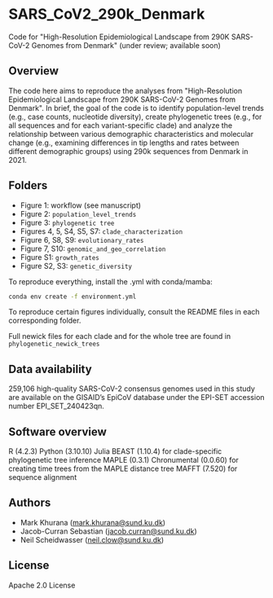 # SARS_CoV2_290k_Denmark

Code for "High-Resolution Epidemiological Landscape from 290K SARS-CoV-2 Genomes from Denmark" (under review; available soon)

## Overview
The code here aims to reproduce the analyses from "High-Resolution Epidemiological Landscape from 290K SARS-CoV-2 Genomes from Denmark". In brief, the goal of the code is to identify population-level trends (e.g., case counts, nucleotide diversity), create phylogenetic trees (e.g., for all sequences and for each variant-specific clade) and analyze the relationship between various demographic characteristics and molecular change (e.g., examining differences in tip lengths and rates between different demographic groups) using 290k sequences from Denmark in 2021.

## Folders

* Figure 1: workflow (see manuscript)
* Figure 2: ```population_level_trends```
* Figure 3: ```phylogenetic tree```
* Figures 4, 5, S4, S5, S7: ```clade_characterization```
* Figure 6, S8, S9: ```evolutionary_rates```
* Figure 7, S10: ```genomic_and_geo_correlation```
* Figure S1: ```growth_rates```
* Figure S2, S3: ```genetic_diversity```

To reproduce everything, install the .yml with conda/mamba:

```bash
conda env create -f environment.yml
```

To reproduce certain figures individually, consult the README files in each corresponding folder.

Full newick files for each clade and for the whole tree are found in ```phylogenetic_newick_trees```

## Data availability
259,106 high-quality SARS-CoV-2 consensus genomes used in this study are available on the GISAID’s EpiCoV database under the EPI-SET accession number EPI_SET_240423qn.

## Software overview
R (4.2.3)
Python (3.10.10)
Julia
BEAST (1.10.4) for clade-specific phylogenetic tree inference
MAPLE (0.3.1)
Chronumental (0.0.60) for creating time trees from the MAPLE distance tree
MAFFT (7.520) for sequence alignment

## Authors

* Mark Khurana (<mark.khurana@sund.ku.dk>)
* Jacob-Curran Sebastian (<jacob.curran@sund.ku.dk>)
* Neil Scheidwasser (<neil.clow@sund.ku.dk>)

## License
Apache 2.0 License
